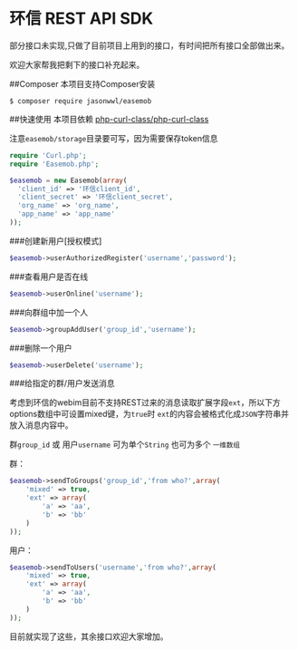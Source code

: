 环信 REST API SDK
=======
部分接口未实现,只做了目前项目上用到的接口，有时间把所有接口全部做出来。

欢迎大家帮我把剩下的接口补充起来。

##Composer
本项目支持Composer安装

    $ composer require jasonwwl/easemob

##快速使用
本项目依赖 [php-curl-class/php-curl-class](https://github.com/php-curl-class/php-curl-class)

注意`easemob/storage`目录要可写，因为需要保存token信息
```php
require 'Curl.php';
require 'Easemob.php';

$easemob = new Easemob(array(
  'client_id' => '环信client_id',
  'client_secret' => '环信client_secret',
  'org_name' => 'org_name',
  'app_name' => 'app_name'
));
```

###创建新用户[授权模式]

```php
$easemob->userAuthorizedRegister('username','password');
```

###查看用户是否在线

```php
$easemob->userOnline('username');
```

###向群组中加一个人

```php
$easemob->groupAddUser('group_id','username');
```

###删除一个用户

```php
$easemob->userDelete('username');
```

###给指定的群/用户发送消息

考虑到环信的webim目前不支持REST过来的消息读取扩展字段`ext`，所以下方options数组中可设置mixed键，为`true`时 `ext`的内容会被格式化成`JSON`字符串并放入消息内容中。

群`group_id` 或 用户`username` 可为单个`String` 也可为多个 `一维数组`

群：

```php
$easemob->sendToGroups('group_id','from who?',array(
    'mixed' => true,
    'ext' => array(
        'a' => 'aa',
        'b' => 'bb'
    )
));
```
用户：
```php
$easemob->sendToUsers('username','from who?',array(
    'mixed' => true,
    'ext' => array(
        'a' => 'aa',
        'b' => 'bb'
    )
));
```

目前就实现了这些，其余接口欢迎大家增加。
